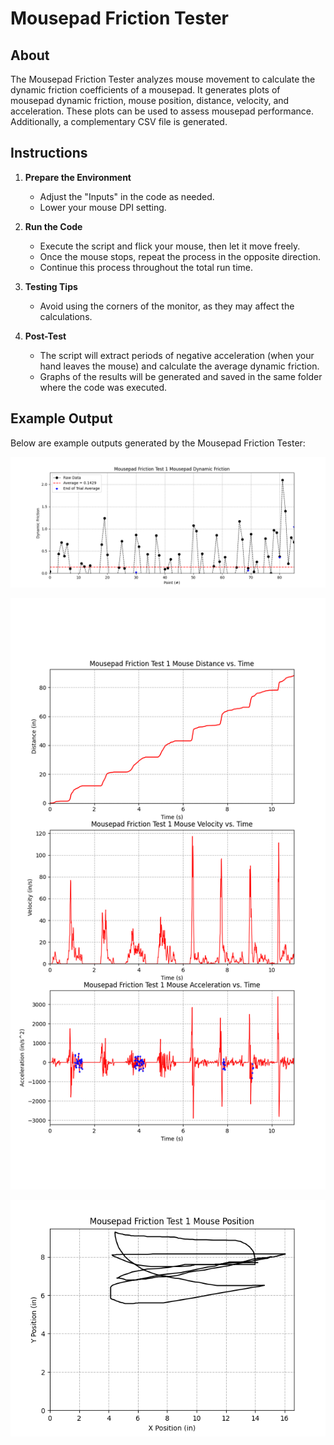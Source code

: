 # Mousepad Friction Tester

## About
The Mousepad Friction Tester analyzes mouse movement to calculate the dynamic friction coefficients of a mousepad. It generates plots of mousepad dynamic friction, mouse position, distance, velocity, and acceleration.
These plots can be used to assess mousepad performance.
Additionally, a complementary CSV file is generated.

## Instructions

1. **Prepare the Environment**
   - Adjust the "Inputs" in the code as needed.
   - Lower your mouse DPI setting.

2. **Run the Code**
   - Execute the script and flick your mouse, then let it move freely.
   - Once the mouse stops, repeat the process in the opposite direction.
   - Continue this process throughout the total run time.

3. **Testing Tips**
   - Avoid using the corners of the monitor, as they may affect the calculations.

4. **Post-Test**
   - The script will extract periods of negative acceleration (when your hand leaves the mouse) and calculate the average dynamic friction.
   - Graphs of the results will be generated and saved in the same folder where the code was executed.

## Example Output

Below are example outputs generated by the Mousepad Friction Tester:

<p align="center">
  <img src="pics/Mousepad Friction Test 1 Mousepad Dynamic Friction.png" alt="Logo" />
</p>

<p align="center">
  <img src="pics/Mousepad Friction Test 1 Mouse Plotting.png" alt="Logo" />
</p>

<p align="center">
  <img src="pics/Mousepad Friction Test 1 Mouse Position.png" alt="Logo" />
</p>
